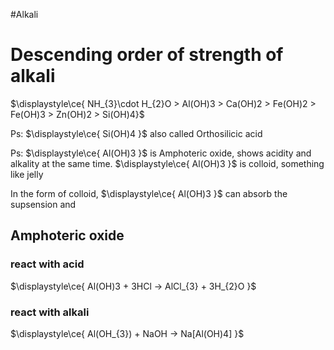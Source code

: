 #Alkali
# Descending order of strength of alkali

$\displaystyle\ce{ NH_{3}\cdot H_{2}O > Al(OH)3 > Ca(OH)2 > Fe(OH)2 > Fe(OH)3 > Zn(OH)2 > Si(OH)4}$

Ps: $\displaystyle\ce{ Si(OH)4 }$ also called Orthosilicic acid

Ps: $\displaystyle\ce{ Al(OH)3 }$ is Amphoteric oxide, shows acidity and alkality at the same time.
$\displaystyle\ce{ Al(OH)3 }$ is colloid, something like jelly

In the form of colloid, $\displaystyle\ce{ Al(OH)3 }$ can absorb the supsension and 

## Amphoteric oxide
### react with acid
$\displaystyle\ce{ Al(OH)3 + 3HCl -> AlCl_{3} + 3H_{2}O }$

### react with alkali 
$\displaystyle\ce{ Al(OH_{3}) + NaOH -> Na[Al(OH)4] }$ 
